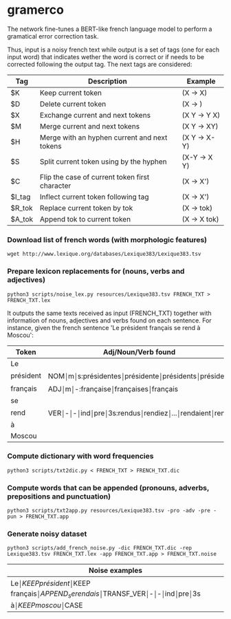 # gramerco

The network fine-tunes a BERT-like french language model to perform a gramatical error correction task.

Thus, input is a noisy french text while output is a set of tags (one for each input word) that indicates wether the word is correct or if needs to be corrected following the output tag. The next tags are considered:

Tag    | Description | Example
-------|-------------|--------
$K     | Keep current token                             | (X -> X)
$D     | Delete current token                           | (X -> )
$X     | Exchange current and next tokens               | (X Y -> Y X)
$M     | Merge current and next tokens                  | (X Y -> XY)
$H     | Merge with an hyphen current and next tokens   | (X Y -> X-Y)
$S     | Split current token using by the hyphen        | (X-Y -> X Y)
$C     | Flip the case of current token first character | (X -> X')
$I_tag | Inflect current token following tag            | (X -> X')
$R_tok | Replace current token by tok                   | (X -> tok)
$A_tok | Append tok to current token                    | (X -> X tok)

### Download list of french words (with morphologic features)
`wget http://www.lexique.org/databases/Lexique383/Lexique383.tsv`

### Prepare lexicon replacements for (nouns, verbs and adjectives)
`python3 scripts/noise_lex.py resources/Lexique383.tsv FRENCH_TXT > FRENCH_TXT.lex`

It outputs the same texts received as input (FRENCH_TXT) together with information of nouns, adjectives and verbs found on each sentence. For instance, given the french sentence 'Le président français se rend à Moscou':

Token | Adj/Noun/Verb found
------|-------
Le    |
président | NOM￨m￨s:présidentes￨présidente￨présidents￨président
français | ADJ￨m￨-:française￨françaises￨français
se | 
rend | VER￨-￨-￨ind￨pre￨3s:rendus￨rendiez￨...￨rendaient￨rend
à | 
Moscou | 

### Compute dictionary with word frequencies
`python3 scripts/txt2dic.py < FRENCH_TXT > FRENCH_TXT.dic`

### Compute words that can be appended (pronouns, adverbs, prepositions and punctuation)
`python3 scripts/txt2app.py resources/Lexique383.tsv -pro -adv -pre -pun > FRENCH_TXT.app`

### Generate noisy dataset
```
python3 scripts/add_french_noise.py -dic FRENCH_TXT.dic -rep Lexique383.tsv FRENCH_TXT.lex -app FRENCH_TXT.app > FRENCH_TXT.noise
```

Noise examples |
-------------- |
Le￨$KEEP président￨$KEEP français￨$APPEND_se rendais￨$TRANSF_VER￨-￨-￨ind￨pre￨3s à￨$KEEP moscou￨$CASE |

